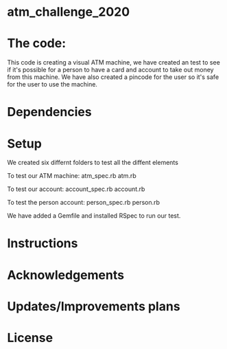# atm_challenge_2020


# The code:

This code is creating a visual ATM machine, we have created an test to see if it's possible for a person to have a card and account to take out money from this machine. We have also created a pincode for the user so it's safe for the user to use the machine. 

# Dependencies

# Setup
We created six differnt folders to test all the diffent elements

To test our ATM machine:
atm_spec.rb
atm.rb

To test our account:
account_spec.rb
account.rb

To test the person account:
person_spec.rb
person.rb

We have added a Gemfile and installed RSpec to run our test.

# Instructions

# Acknowledgements

# Updates/Improvements plans

# License